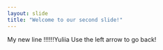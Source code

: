 ```yaml
---
layout: slide
title: "Welcome to our second slide!"
---
```

My new line !!!!!!Yuliia
Use the left arrow to go back!

